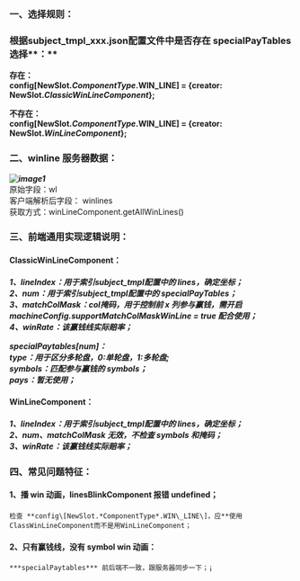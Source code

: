### 一、选择规则：

### 根据subject\_tmpl\_xxx.json配置文件中是否存在 **specialPayTables** 选择**：**

**存在：**  
**config\[NewSlot.*ComponentType*.WIN\_LINE\] \= {creator: NewSlot.*ClassicWinLineComponent*};**

**不存在：**  
**config\[NewSlot.*ComponentType*.WIN\_LINE\] \= {creator: NewSlot.*WinLineComponent*};**

###  二、winline 服务器数据：

***![image1](http://localhost:5173/WTC-Docs/assets/1758727509967_5120fab7.png)***  
原始字段：wl  
客户端解析后字段： winlines  
获取方式：winLineComponent.getAllWinLines()

### 三、前端通用实现逻辑说明：

#### ClassicWinLineComponent：

***1、lineIndex：用于索引subject\_tmpl配置中的 lines，确定坐标；***  
***2、num：用于索引subject\_tmpl配置中的 specialPayTables；***  
***3、matchColMask：col掩码，用于控制前 x 列参与赢钱，需开启 machineConfig.supportMatchColMaskWinLine \= true 配合使用；***  
***4、winRate：该赢钱线实际赔率；***

***specialPaytables\[num\]：***  
***type：用于区分多轮盘，0:单轮盘，1:多轮盘;***  
***symbols：匹配参与赢钱的 symbols；***  
***pays：暂无使用；***

#### WinLineComponent：

***1、lineIndex：用于索引subject\_tmpl配置中的 lines，确定坐标；***  
***2、num、matchColMask 无效，不检查 symbols 和掩码；***  
***3、winRate：该赢钱线实际赔率；***

### 四、常见问题特征：

#### 1、播 win 动画，linesBlinkComponent 报错 undefined；

	检查 **config\[NewSlot.*ComponentType*.WIN\_LINE\]，应**使用ClassWinLineComponent而不是用WinLineComponent；

#### 2、只有赢钱线，没有 symbol win 动画：

	***specialPaytables*** 前后端不一致，跟服务器同步一下；¡

